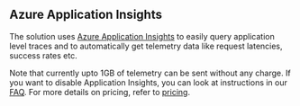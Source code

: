 ## Azure Application Insights

The solution uses [Azure Application Insights](https://azure.microsoft.com/en-us/services/application-insights/) to easily query application level traces and to automatically get telemetry data like request latencies, success rates etc.

Note that currently upto 1GB of telemetry can be sent without any charge. If you want to disable Application Insights, you can look at instructions in our [FAQ](https://github.com/abhi1509/Product-Recommendations/blob/master/doc/troubleshooting-and-faq.md#q-how-can-i-disable-application-insights). For more details on pricing, refer to [pricing](https://azure.microsoft.com/en-us/pricing/details/application-insights/).
